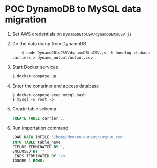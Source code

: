 # POC DynamoDB to MySQL data migration

1. Set AWS credentials on `DynamoDBtoCSV/dynamoDBtoCSV.js`

2. Do the data dump from DynamoDB

    ```console
        $ node DynamoDBtoCSV/dynamoDBtoCSV.js -t homolog-chubaca-carriers > dynamo_output/output.csv
    ```

3. Start Docker services

    ```console
    $ docker-compose up
    ```

4. Enter the container and access database

    ```console
    $ docker-compose exec mysql bash
    $ mysql -u root -p
    ```

5. Create table schema

    ```sql
    CREATE TABLE carrier ...
    ```


6. Run importation command

    ```sql
    LOAD DATA INFILE '/home/dynamo-output/output.csv'
    INTO TABLE table_name
    FIELDS TERMINATED BY ','
    ENCLOSED BY '"'
    LINES TERMINATED BY '/n'
    IGNORE 1 ROWS;
    ```
